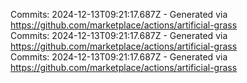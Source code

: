 Commits: 2024-12-13T09:21:17.687Z - Generated via https://github.com/marketplace/actions/artificial-grass
<br>
Commits: 2024-12-13T09:21:17.687Z - Generated via https://github.com/marketplace/actions/artificial-grass
<br>
Commits: 2024-12-13T09:21:17.687Z - Generated via https://github.com/marketplace/actions/artificial-grass
<br>
